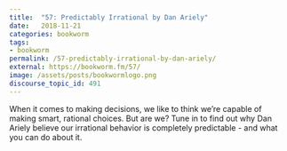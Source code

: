 ```yaml
---
title:  "57: Predictably Irrational by Dan Ariely"
date:   2018-11-21
categories: bookworm
tags:
- bookworm
permalink: /57-predictably-irrational-by-dan-ariely/
external: https://bookworm.fm/57/
image: /assets/posts/bookwormlogo.png
discourse_topic_id: 491
---
```

When it comes to making decisions, we like to think we’re capable of making smart, rational choices. But are we? Tune in to find out why Dan Ariely believe our irrational behavior is completely predictable - and what you can do about it.
<!--more-->